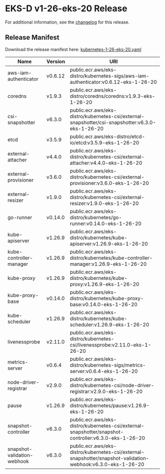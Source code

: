 # EKS-D v1-26-eks-20 Release

For additional information, see the [changelog](CHANGELOG-v1-26-eks-20.md) for this release.

## Release Manifest

Download the release manifest here: [kubernetes-1-26-eks-20.yaml](https://distro.eks.amazonaws.com/kubernetes-1-26/kubernetes-1-26-eks-20.yaml)

| Name | Version | URI |
|------|---------|-----|
| aws-iam-authenticator | v0.6.12 | public.ecr.aws/eks-distro/kubernetes-sigs/aws-iam-authenticator:v0.6.12-eks-1-26-20 |
| coredns | v1.9.3 | public.ecr.aws/eks-distro/coredns/coredns:v1.9.3-eks-1-26-20 |
| csi-snapshotter | v6.3.0 | public.ecr.aws/eks-distro/kubernetes-csi/external-snapshotter/csi-snapshotter:v6.3.0-eks-1-26-20 |
| etcd | v3.5.9 | public.ecr.aws/eks-distro/etcd-io/etcd:v3.5.9-eks-1-26-20 |
| external-attacher | v4.4.0 | public.ecr.aws/eks-distro/kubernetes-csi/external-attacher:v4.4.0-eks-1-26-20 |
| external-provisioner | v3.6.0 | public.ecr.aws/eks-distro/kubernetes-csi/external-provisioner:v3.6.0-eks-1-26-20 |
| external-resizer | v1.9.0 | public.ecr.aws/eks-distro/kubernetes-csi/external-resizer:v1.9.0-eks-1-26-20 |
| go-runner | v0.14.0 | public.ecr.aws/eks-distro/kubernetes/go-runner:v0.14.0-eks-1-26-20 |
| kube-apiserver | v1.26.9 | public.ecr.aws/eks-distro/kubernetes/kube-apiserver:v1.26.9-eks-1-26-20 |
| kube-controller-manager | v1.26.9 | public.ecr.aws/eks-distro/kubernetes/kube-controller-manager:v1.26.9-eks-1-26-20 |
| kube-proxy | v1.26.9 | public.ecr.aws/eks-distro/kubernetes/kube-proxy:v1.26.9-eks-1-26-20 |
| kube-proxy-base | v0.14.0 | public.ecr.aws/eks-distro/kubernetes/kube-proxy-base:v0.14.0-eks-1-26-20 |
| kube-scheduler | v1.26.9 | public.ecr.aws/eks-distro/kubernetes/kube-scheduler:v1.26.9-eks-1-26-20 |
| livenessprobe | v2.11.0 | public.ecr.aws/eks-distro/kubernetes-csi/livenessprobe:v2.11.0-eks-1-26-20 |
| metrics-server | v0.6.4 | public.ecr.aws/eks-distro/kubernetes-sigs/metrics-server:v0.6.4-eks-1-26-20 |
| node-driver-registrar | v2.9.0 | public.ecr.aws/eks-distro/kubernetes-csi/node-driver-registrar:v2.9.0-eks-1-26-20 |
| pause | v1.26.9 | public.ecr.aws/eks-distro/kubernetes/pause:v1.26.9-eks-1-26-20 |
| snapshot-controller | v6.3.0 | public.ecr.aws/eks-distro/kubernetes-csi/external-snapshotter/snapshot-controller:v6.3.0-eks-1-26-20 |
| snapshot-validation-webhook | v6.3.0 | public.ecr.aws/eks-distro/kubernetes-csi/external-snapshotter/snapshot-validation-webhook:v6.3.0-eks-1-26-20 |
